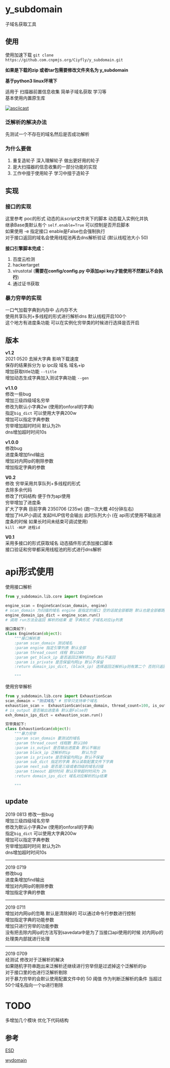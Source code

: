 # y_subdomain

子域名获取工具


## 使用

使用加速下载
`git clone https://github.com.cnpmjs.org/Ciyfly/y_subdomain.git`

**如果是下载的zip 或者tar包需要修改文件夹名为 y_subdomain**

**基于python3 linux环境下**

适用于 扫描器前置信息收集 简单子域名获取 学习等  
基本使用内置原生库

[![asciicast](https://asciinema.org/a/m7mqlsHux1TinM2oWB6D6LZoD.png)](https://asciinema.org/a/m7mqlsHux1TinM2oWB6D6LZoD)


### 泛解析的解决办法
先测试一个不存在的域名然后是否成功解析


### 为什么要做
1. 重复造轮子 深入理解轮子 做出更好用的轮子
2. 是大扫描器的信息收集的一部分功能的实现
3. 工作中擅于使用轮子 学习中擅于造轮子  


## 实现  
### 接口的实现
这里参考 poc的形式 动态的从script文件夹下的脚本
动态载入实例化并执  
继承Base类默认有个 `self.enable=True` 可以控制是否开启脚本  
如果使用 -e 指定接口 enable是False也会强制执行  
对于接口返回的域名会使用线程池再去dns解析验证 (默认线程池大小 50)

**接口引擎脚本完成：**
1. 百度云检测  
2. hackertarget
3. virustotal (**需要在config/config.py 中添加api key才能使用不然默认不会执行**)
4. 通过证书获取

### 暴力穷举的实现  
一口气加载字典到内存中 占内存不大  
使用共享队列+多线程的形式进行解析dns 默认线程开启100个  
这个地方有进度条功能 可以在实例化穷举类的时候进行选择是否开启  


## 版本

**v1.2**   
2021 0520
去掉大字典 影响下载速度  
保存的结果拆分为 ip ipc段 域名 域名+ip  
增加获取title功能 `--title`  
增加动态生成字典加入测试字典功能 `--gen`  

**v1.1.0**   
修改一些bug  
增加三级四级域名穷举  
修改为默认小字典2w (使用的onforall的字典)  
指定`big_dict` 可以使用大字典200w  
增加可以指定字典参数  
穷举增加超时时间 默认为2h  
dns增加超时时间10s  

**v1.0.0**  
修改bug  
进度条增加find输出  
增加对内网ip的剔除参数  
增加指定字典的参数  

**V0.2**  
修改 穷举采用共享队列+多线程的形式  
去除多余代码  
修改了代码结构 便于作为api使用  
穷举增加了进度条  
扩大了字典 目前字典 2350706 (235w) (跑一次大概 40分钟左右)  
增加了HUP小调试 发起HUP信号会输出 此时队列大小 (在 api形式使用不输出进度条的时候 如果长时间未结束可调试使用)  
`kill -HUP 进程id`  

**V0.1**  
采用多接口的形式获取域名 动态插件形式添加接口脚本  
接口验证和穷举都采用线程池的形式进行dns解析  



# api形式使用  
使用接口解析
```python
from y_subdomain.lib.core import EngineScan

engine_scan = EngineScan(scan_domain, engine)
# scan_domain 为扫描的域名 engine 是指定的接口 空的话就全部都跑 默认也是全部都跑  
engine_domain_ips_dict = engine_scan.run()
# 调用 run方法会返回 解析的结果 是 字典形式 子域名对应ip列表  

接口类如下:
class EngineScan(object):
    """接口解析类
    :param scan_domain 测试域名
    :param engine 指定引擎列表 默认全部
    :param thread_count 线程 默认100
    :param get_black_ip 是否返回泛解析的ip 默认不返回
    :param is_private 是否保留内网ip 默认不保留
    :return domain_ips_dict, (black_ip) 选择返回泛解析ip则有第二个 否则只返回域名对于ip
    
    """
```
使用穷举解析
```python
from y_subdomain.lib.core import ExhaustionScan
scan_domain = "测试域名" # 穷举只支持单个域名
exhaustion_scan =  ExhaustionScan(scan_domain, thread_count=100, is_output=True)
# is_output 是否输出进度条 默认是False的
exh_domain_ips_dict = exhaustion_scan.run()

穷举类如下:
class ExhaustionScan(object):
    """暴力穷举
    :param scan_domain 要测试的域名
    :param thread_count 线程数 默认100
    :param is_output 是否输出进度条 默认不输出
    :param black_ip 泛解析的ip     默认为空
    :param is_private 是否保留内网ip 默认不保留
    :param sub_dict 指定的字典 默认读取配置文件下字典 
    :param next_sub 是否是三级或者四级的域名扫描
    :param timeout 超时时间 默认穷举超时时间为 2h
    :return domain_ips_dict 域名对应解析的ip结果
    
    """
```  

## update
2019 0813
修改一些bug  
增加三级四级域名穷举  
修改为默认小字典2w (使用的onforall的字典)  
指定`big_dict` 可以使用大字典200w  
增加可以指定字典参数  
穷举增加超时时间 默认为2h  
dns增加超时时间10s  

---

2019 0719  
修改bug  
进度条增加find输出  
增加对内网ip的剔除参数  
增加指定字典的参数 

---
2019 0711  
增加对内网ip的忽略 默认是清除掉的 可以通过命令行参数进行控制  
增加指定字典的功能参数  
增加只进行穷举的功能参数  
没有把去除内网ip的方法写到savedata中是为了当接口api使用的时候 对内网ip的处理类内部就进行处理

---
2019 0709  
经测试 修改对于泛解析的解决  
如果随机字符串跑出来泛解析还继续进行穷举但是过滤掉这个泛解析的ip  
对于接口里的也进行泛解析剔除  
对于暴力穷举的会默认使用配置文件中的 50 阈值 作为判断泛解析的条件 当超过50个域名指向一个ip进行剔除  


# TODO
多增加几个模块
优化下代码结构

## 参考

[ESD](https://github.com/FeeiCN/ESD)  

[wydomain](https://github.com/ring04h/wydomain)  
